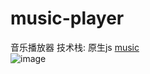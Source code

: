 # music-player
音乐播放器
技术栈: 原生js <a href="https://github.com/miloshu/music-player/blob/master/index.html">music</a>
<br>
![image](https://github.com/miloshu/music-player/blob/master/screenhots.gif)
